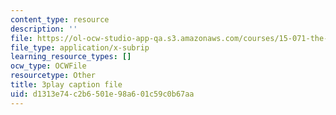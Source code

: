 ```yaml
---
content_type: resource
description: ''
file: https://ol-ocw-studio-app-qa.s3.amazonaws.com/courses/15-071-the-analytics-edge-spring-2017/d1313e74c2b6501e98a601c59c0b67aa_6Rl8scykyEQ.vtt
file_type: application/x-subrip
learning_resource_types: []
ocw_type: OCWFile
resourcetype: Other
title: 3play caption file
uid: d1313e74-c2b6-501e-98a6-01c59c0b67aa
---
```

